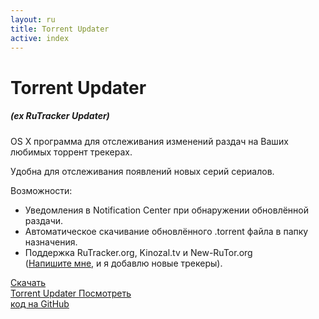 ```yaml
---
layout: ru
title: Torrent Updater
active: index
---
```

<div class="inner cover">
    <h1 class="cover-heading">Torrent Updater</h1>
    <h5><span class="label label-default">(ex RuTracker Updater)</span></h5>
    <p class="lead small-margin">OS X программа для отслеживания изменений раздач на Ваших любимых торрент трекерах.</p>
    <p class="lead">Удобна для отслеживания появлений новых серий сериалов.</p>
    <p class="lead small-margin">Возможности:</p>
    <ul class="lead">
      <li><i class="fa fa-arrow-circle-o-right"></i>Уведомления в Notification Center при обнаружении обновлённой раздачи.</li>
      <li><i class="fa fa-arrow-circle-o-right"></i>Автоматическое скачивание обновлённого .torrent файла в папку назначения.</li>
      <li><i class="fa fa-arrow-circle-o-right"></i>Поддержка RuTracker.org, Kinozal.tv и New-RuTor.org <br> (<a href="/ru/contact.html">Напишите мне</a>, и я добавлю новые трекеры).</li>
    </ul>
    <a class="btn btn-lg btn-success" href="/download/Torrent Updater v2.1.4.dmg">
      <i class="fa fa-download fa-2x pull-left"></i> Скачать <br> Torrent Updater
    </a>
    <a class="btn btn-lg btn-warning" href="https://github.com/goooseman/Torrent-Updater">
      <i class="fa fa-github fa-2x pull-left"></i> Посмотреть <br> код на GitHub
    </a>
</div>
